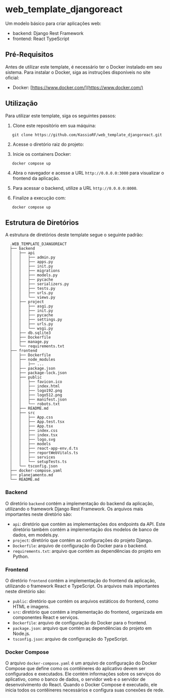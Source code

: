 # web_template_djangoreact

Um modelo básico para criar aplicações web:
  
  - backend: Django Rest Framework
  - frontend: React TypeScript

## Pré-Requisitos

Antes de utilizar este template, é necessário ter o Docker instalado em seu sistema. Para instalar o Docker, siga as instruções disponíveis no site oficial:

 - Docker: [https://www.docker.com/](https://www.docker.com/)

## Utilização

Para utilizar este template, siga os seguintes passos:
 
  1. Clone este repositório em sua máquina:
  ```
     git clone https://github.com/KassioRF/web_template_djangoreact.git 
  ```     

  2. Acesse o diretório raiz do projeto:

  3. Inicie os containers Docker:
  ```
     docker compose up
  ```     
  4. Abra o navegador e acesse a URL `http://0.0.0.0:3000` para visualizar o frontend da aplicação.

  5. Para acessar o backend, utilize a URL `http://0.0.0.0:8000`.

  6. Finalize a execução com:
  ```
     docker compose up
  ```     

## Estrutura de Diretórios

A estrutura de diretórios deste template segue o seguinte padrão:

```
  .WEB_TEMPLATE_DJANGOREACT
  ├── backend
  │   ├── api
  │   │   ├── admin.py
  │   │   ├── apps.py
  │   │   ├── init.py
  │   │   ├── migrations
  │   │   ├── models.py
  │   │   ├── pycache
  │   │   ├── serializers.py
  │   │   ├── tests.py
  │   │   ├── urls.py
  │   │   └── views.py
  │   ├── project
  │   │   ├── asgi.py
  │   │   ├── init.py
  │   │   ├── pycache
  │   │   ├── settings.py
  │   │   ├── urls.py
  │   │   └── wsgi.py
  │   ├── db.sqlite3
  │   ├── Dockerfile
  │   ├── manage.py
  │   └── requirements.txt
  ├── frontend
  │   ├── Dockerfile
  │   ├── node_modules
  │   │   ├── ...
  │   ├── package.json
  │   ├── package-lock.json
  │   ├── public
  │   │   ├── favicon.ico
  │   │   ├── index.html
  │   │   ├── logo192.png
  │   │   ├── logo512.png
  │   │   ├── manifest.json
  │   │   └── robots.txt
  │   ├── README.md
  │   ├── src
  │   │   ├── App.css
  │   │   ├── App.test.tsx
  │   │   ├── App.tsx
  │   │   ├── index.css
  │   │   ├── index.tsx
  │   │   ├── logo.svg
  │   │   ├── models
  │   │   ├── react-app-env.d.ts
  │   │   ├── reportWebVitals.ts
  │   │   ├── services
  │   │   └── setupTests.ts
  │   └── tsconfig.json
  ├── docker-compose.yaml
  ├── planejamento.md
  └── README.md
```

### Backend

O diretório `backend` contém a implementação do backend da aplicação, utilizando o framework Django Rest Framework. Os arquivos mais importantes neste diretório são:

 - `api`: diretório que contém as implementações dos endpoints da API. Este diretório também contém a implementação dos modelos de banco de dados, em models.py.
 - `project`: diretório que contém as configurações do projeto Django.
 - `Dockerfile`: arquivo de configuração do Docker para o backend.
 - `requirements.txt`: arquivo que contém as dependências do projeto em Python.
### Frontend

O diretório `frontend` contém a implementação do frontend da aplicação, utilizando o framework React e TypeScript. Os arquivos mais importantes neste diretório são:

 - `public`: diretório que contém os arquivos estáticos do frontend, como HTML e imagens.
 - `src`: diretório que contém a implementação do frontend, organizada em componentes React e serviços.
 - `Dockerfile`: arquivo de configuração do Docker para o frontend.
 - `package.json`: arquivo que contém as dependências do projeto em Node.js.
 - `tsconfig.json`: arquivo de configuração do TypeScript.

### Docker Compose

O arquivo `docker-compose.yaml` é um arquivo de configuração do Docker Compose que define como os contêineres do aplicativo devem ser configurados e executados. Ele contém informações sobre os serviços do aplicativo, como o banco de dados, o servidor web e o servidor de desenvolvimento do React. Quando o Docker Compose é executado, ele inicia todos os contêineres necessários e configura suas conexões de rede.
